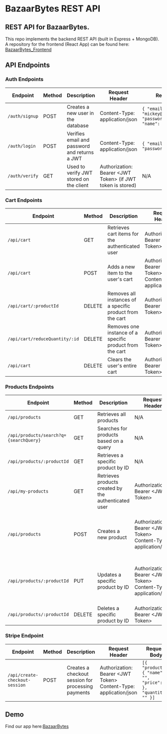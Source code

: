 # BazaarBytes REST API


## REST API for BazaarBytes.

This repo implements the backend REST API (built in Express + MongoDB).
A repository for the frontend (React App) can be found here: [BazaarBytes_Frontend](https://github.com/bazaar-bytes/bazaar-bytes-frontend)



## API Endpoints
### Auth Endpoints

| Endpoint             | Method | Description                                                      | Request Header                                               | Request Body                                                |
|----------------------|--------|------------------------------------------------------------------|--------------------------------------------------------------|-------------------------------------------------------------|
| `/auth/signup`      | POST   | Creates a new user in the database                              | Content-Type: application/json                               | `{ "email": "mickey@disneyland.com", "password": "topSecr3t", "name": "Mickey Mouse" }` |
| `/auth/login`       | POST   | Verifies email and password and returns a JWT                   | Content-Type: application/json                               | `{ "email": "", "password": "" }` |
| `/auth/verify`      | GET    | Used to verify JWT stored on the client                         | Authorization: Bearer \<JWT Token> (if JWT token is stored) |   N/A                                                      |

### Cart Endpoints
| Endpoint                             | Method | Description                                                   | Request Header                                               | Request Body                                           |
|--------------------------------------|--------|---------------------------------------------------------------|--------------------------------------------------------------|--------------------------------------------------------|
| `/api/cart`                             | GET    | Retrieves cart items for the authenticated user              | Authorization: Bearer \<JWT Token>                        | N/A                                                    |
| `/api/cart`                             | POST   | Adds a new item to the user's cart                           | Authorization: Bearer \<JWT Token> <br>Content-Type: application/json | `{ "product": "product_id" }`                        |
| `/api/cart/:productId`                  | DELETE | Removes all instances of a specific product from the cart     | Authorization: Bearer \<JWT Token>                        | N/A                                                    |
| `/api/cart/reduceQuantity/:id`          | DELETE | Removes one instance of a specific product from the cart      | Authorization: Bearer \<JWT Token>                        | N/A                                                    |
| `/api/cart`                             | DELETE | Clears the user's entire cart                                 | Authorization: Bearer \<JWT Token>                        | N/A                                                    |

### Products Endpoints

| Endpoint                          | Method | Description                                              | Request Header                                              | Request Body                                           |
|-----------------------------------|--------|----------------------------------------------------------|-------------------------------------------------------------|--------------------------------------------------------|
| `/api/products`                       | GET    | Retrieves all products                                   | N/A                                                         | N/A                                                    |
| `/api/products/search?q={searchQuery}` | GET    | Searches for products based on a query                   | N/A                                                         | N/A                                                    |
| `/api/products/:productId`            | GET    | Retrieves a specific product by ID                       | N/A                                                         | N/A                                                    |
| `/api/my-products`                    | GET    | Retrieves products created by the authenticated user     | Authorization: Bearer \<JWT Token>                         | N/A                                                    |
| `/api/products`                       | POST   | Creates a new product                                    | Authorization: Bearer \<JWT Token> <br>Content-Type: application/json | `{ "name": "", "description": "", "price": "", "image": "", "category": "", "createdBy": "" }` |
| `/api/products/:productId`            | PUT    | Updates a specific product by ID                        | Authorization: Bearer \<JWT Token> <br>Content-Type: application/json | `{ "name": "", "description": "", "price": "", "image": "", "category": "", "createdBy": "" }` |
| `/api/products/:productId`            | DELETE | Deletes a specific product by ID                         | Authorization: Bearer \<JWT Token>                         | N/A                                                    |

### Stripe Endpoint

| Endpoint                               | Method | Description                                               | Request Header                                          | Request Body                                   |
|----------------------------------------|--------|-----------------------------------------------------------|---------------------------------------------------------|-----------------------------------------------|
| `/api/create-checkout-session`             | POST   | Creates a checkout session for processing payments        | Authorization: Bearer \<JWT Token> <br>Content-Type: application/json | `[{ "product": { "name": "", "price": "" }, "quantity": "" }]` |

## Demo
Find our app here:[BazaarBytes](https://bazaar-bytes.netlify.app)
